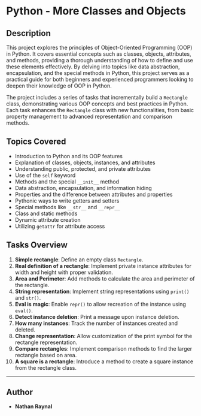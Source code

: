 # Python - More Classes and Objects

## Description

This project explores the principles of Object-Oriented Programming (OOP) in Python. It covers essential concepts such as classes, objects, attributes, and methods, providing a thorough understanding of how to define and use these elements effectively. By delving into topics like data abstraction, encapsulation, and the special methods in Python, this project serves as a practical guide for both beginners and experienced programmers looking to deepen their knowledge of OOP in Python. 

The project includes a series of tasks that incrementally build a `Rectangle` class, demonstrating various OOP concepts and best practices in Python. Each task enhances the `Rectangle` class with new functionalities, from basic property management to advanced representation and comparison methods.

## Topics Covered

- Introduction to Python and its OOP features
- Explanation of classes, objects, instances, and attributes
- Understanding public, protected, and private attributes
- Use of the `self` keyword
- Methods and the special `__init__` method
- Data abstraction, encapsulation, and information hiding
- Properties and the difference between attributes and properties
- Pythonic ways to write getters and setters
- Special methods like `__str__` and `__repr__`
- Class and static methods
- Dynamic attribute creation
- Utilizing `getattr` for attribute access

## Tasks Overview

1. **Simple rectangle**: Define an empty class `Rectangle`.
2. **Real definition of a rectangle**: Implement private instance attributes for width and height with proper validation.
3. **Area and Perimeter**: Add methods to calculate the area and perimeter of the rectangle.
4. **String representation**: Implement string representations using `print()` and `str()`.
5. **Eval is magic**: Enable `repr()` to allow recreation of the instance using `eval()`.
6. **Detect instance deletion**: Print a message upon instance deletion.
7. **How many instances**: Track the number of instances created and deleted.
8. **Change representation**: Allow customization of the print symbol for the rectangle representation.
9. **Compare rectangles**: Implement comparison methods to find the larger rectangle based on area.
10. **A square is a rectangle**: Introduce a method to create a square instance from the rectangle class.

---

## Author

- **Nathan Raynal**
